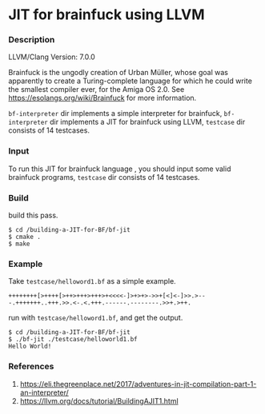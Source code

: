 # JIT for brainfuck using LLVM

### Description

LLVM/Clang Version: 7.0.0

Brainfuck is the ungodly creation of Urban Müller, whose goal was apparently to create a Turing-complete language for which he could write the smallest compiler ever, for the Amiga OS 2.0. See https://esolangs.org/wiki/Brainfuck for more information.

`bf-interpreter` dir implements a simple interpreter for brainfuck,  `bf-interpreter` dir implements a JIT for brainfuck using LLVM, `testcase`  dir consists of 14 testcases.

### Input

To run this JIT for brainfuck language , you should input some valid  brainfuck programs, `testcase`  dir consists of 14 testcases.

### Build

build this pass.

```shell
$ cd /building-a-JIT-for-BF/bf-jit
$ cmake .
$ make
```

### Example

Take `testcase/helloword1.bf` as a simple example.

```brainfuck
++++++++[>++++[>++>+++>+++>+<<<<-]>+>+>->>+[<]<-]>>.>---.+++++++..+++.>>.<-.<.+++.------.--------.>>+.>++.
```

run with `testcase/helloword1.bf`, and get the output.

```shell
$ cd /building-a-JIT-for-BF/bf-jit
$ ./bf-jit ./testcase/helloworld1.bf
Hello World!
```

### References

1. https://eli.thegreenplace.net/2017/adventures-in-jit-compilation-part-1-an-interpreter/
2. https://llvm.org/docs/tutorial/BuildingAJIT1.html